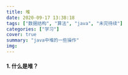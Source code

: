 ```yaml
---
title: 堆
date: 2020-09-17 13:38:18
tags: ["数据结构", "算法", "java", "未完待续"]
categories: ["学习"]
cover: true
summary: "java中堆的一些操作"
img:
---
```


#### 1. 什么是堆？

